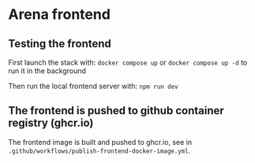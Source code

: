 # Arena frontend

## Testing the frontend

First launch the stack with: `docker compose up`
or `docker compose up -d` to run it in the background

Then run the local frontend server with: `npm run dev`

## The frontend is pushed to github container registry (ghcr.io)

The frontend image is built and pushed to ghcr.io, see in `.github/workflows/publish-frontend-docker-image.yml`.
